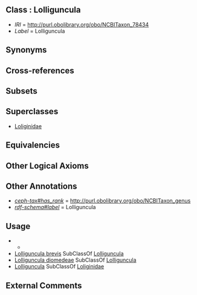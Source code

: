 
## Class : Lolliguncula

 * *IRI* = http://purl.obolibrary.org/obo/NCBITaxon_78434
 * *Label* = Lolliguncula

## Synonyms


## Cross-references


## Subsets


## Superclasses

 * [Loliginidae](../../NCBITaxon/15/NCBITaxon_6615.md)

## Equivalencies


## Other Logical Axioms


## Other Annotations

 * *[ceph-tax#has_rank](../../ceph-tax#has/nk/ceph-tax#has_rank.md)* = http://purl.obolibrary.org/obo/NCBITaxon_genus
 * *[rdf-schema#label](../../el/rdf-schema#label.md)* = Lolliguncula

## Usage

 * -
 * [Lolliguncula brevis](../../NCBITaxon/35/NCBITaxon_78435.md) SubClassOf [Lolliguncula](../../NCBITaxon/34/NCBITaxon_78434.md)
 * [Lolliguncula diomedeae](../../NCBITaxon/55/NCBITaxon_559555.md) SubClassOf [Lolliguncula](../../NCBITaxon/34/NCBITaxon_78434.md)
 * [Lolliguncula](../../NCBITaxon/34/NCBITaxon_78434.md) SubClassOf [Loliginidae](../../NCBITaxon/15/NCBITaxon_6615.md)

## External Comments

